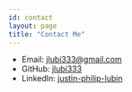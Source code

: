 ```yaml
---
id: contact
layout: page
title: "Contact Me"
---
```


- Email: [jlubi333@gmail.com][email]
- GitHub: [jlubi333][github]
- LinkedIn: [justin-philip-lubin][linkedin]

[email]: mailto:jlubi333@gmail.com
[github]: https://github.com/jlubi333/
[linkedin]: https://www.linkedin.com/in/justin-philip-lubin
